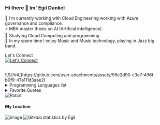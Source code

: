 ### Hi there 👋 Im' Egil Dankel 

🔭 I’m currently working with Cloud Engineering working with Azure governance and compliance. <br>
⚡ MBA master thesis on AI (Artifical intelligence). <br>
🌱 Studying Cloud Computing and programming. <br>
👯 In my spare time I enjoy Music and Music technology, playing in Jazz big band. <br> 

Let's Connect<br>
[![Let's Connect](https://img.shields.io/badge/LinkedIn-0077B5?style=for-the-badge&logo=linkedin&logoColor=white)](https://www.linkedin.com/in/egildankel/)


<br />
![SUV4](https://github.com/user-attachments/assets/9ffe2d90-c3a7-496f-b0f9-47a111d3aae2)

<details>
<summary>Programming Languages list</summary>

| Rank | Languages |
|-----:|-----------|
|     1| Markdown  |
|     2| Powershell|
|     3| Python    |
</details>

<details>
<summary>Favorite Quotes</summary>

| Quote| Author |
|-----:|-----------|
|     L'avenir appertient à ceux qui se lèvent tôt.| Unknown  |
|     | |
|     |    |
---


</details>
<picture>
 <source media="(prefers-color-scheme: dark)" srcset="https://github.com/user-attachments/assets/e8301d8a-ee3f-4c5c-a25d-48b2266a89be">
 <source media="(prefers-color-scheme: light)" srcset="https://github.com/user-attachments/assets/e8301d8a-ee3f-4c5c-a25d-48b2266a89be">
 <img alt="Robot" src="https://github.com/user-attachments/assets/e8301d8a-ee3f-4c5c-a25d-48b2266a89be">
</picture>

#### My Location
![image](https://github.com/user-attachments/assets/211a8b50-55c1-4645-ae24-5f5315df52e0)
![GitHub statistics by Egil](https://github-readme-stats.vercel.app/api?username=EgilDankel&theme=nord&show_icons=true)
